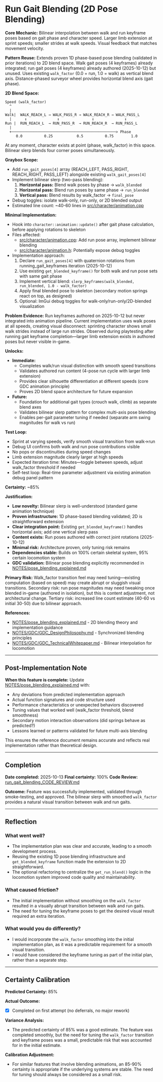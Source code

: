 # Run Gait Blending (2D Pose Blending)

**Core Mechanic:** Bilinear interpolation between walk and run keyframe poses based on gait phase and character speed. Larger limb extension at sprint speeds; smaller strides at walk speeds. Visual feedback that matches movement velocity.

**Pattern Reuse:** Extends proven 1D phase-based pose blending (validated in prior iterations) to 2D blend space. Walk gait poses (4 keyframes) already integrated; run gait poses (4 keyframes) already authored (2025-10-12) but unused. Uses existing `walk_factor` (0.0 = run, 1.0 = walk) as vertical blend axis. Distance-phased surveyor wheel provides horizontal blend axis (gait phase).

**2D Blend Space:**
```
Speed (walk_factor)
  ^
  |
Walk|  WALK_REACH_L → WALK_PASS_R → WALK_REACH_R → WALK_PASS_L
  |      ↕              ↕               ↕              ↕
Run |  RUN_REACH_L  → RUN_PASS_R  → RUN_REACH_R  → RUN_PASS_L
  |
  +────────────────────────────────────────────────> Phase
     0.0          0.25           0.5          0.75        1.0
```

At any moment, character exists at point (phase, walk_factor) in this space. Bilinear slerp blends four corner poses simultaneously.

**Graybox Scope:**
- Add `run_gait_poses[4]` array (REACH_LEFT, PASS_RIGHT, REACH_RIGHT, PASS_LEFT) alongside existing `walk_gait_poses[4]`
- Implement bilinear slerp (two-pass blending):
  1. **Horizontal pass:** Blend walk poses by phase → `walk_blended`
  2. **Horizontal pass:** Blend run poses by same phase → `run_blended`
  3. **Vertical pass:** Blend results by walk_factor → `final_pose`
- Debug toggles: isolate walk-only, run-only, or 2D blended output
- Estimated line count: ~40-60 lines in [src/character/animation.cpp](../src/character/animation.cpp)

**Minimal Implementation:**
- Hook into `character::animation::update()` after gait phase calculation, before applying rotations to skeleton
- Files affected:
  - [src/character/animation.cpp](../src/character/animation.cpp): Add run pose array, implement bilinear blending
  - [src/character/animation.h](../src/character/animation.h): Potentially expose debug toggles
- Implementation approach:
  1. Declare `run_gait_poses[4]` with quaternion rotations from running_gait_keyframes iteration (2025-10-12)
  2. Use existing `get_blended_keyframe()` for both walk and run pose sets with same gait phase
  3. Implement vertical blend: `slerp_keyframes(walk_blended, run_blended, 1.0 - walk_factor)`
  4. Apply final blended pose to skeleton (secondary motion springs react on top, as designed)
  5. Optional: ImGui debug toggles for walk-only/run-only/2D-blended visualization

**Problem Evidence:**
Run keyframes authored on 2025-10-12 but never integrated into animation pipeline. Current implementation uses walk poses at all speeds, creating visual disconnect: sprinting character shows small walk strides instead of large run strides. Observed during playtesting after running gait keyframe completion—larger limb extension exists in authored poses but never visible in-game.

**Unlocks:**
- **Immediate:**
  - Completes walk/run visual distinction with smooth speed transitions
  - Validates authored run content (4-pose run cycle with larger limb extension)
  - Provides clear silhouette differentiation at different speeds (core GDC animation principle)
  - Proves 2D blend space architecture for future expansion
- **Future:**
  - Foundation for additional gait types (crouch walk, climb) as separate blend axes
  - Validates bilinear slerp pattern for complex multi-axis pose blending
  - Enables per-gait parameter tuning if needed (separate arm swing magnitudes for walk vs run)

**Test Loop:**
- Sprint at varying speeds, verify smooth visual transition from walk→run
- Debug UI confirms both walk and run pose contributions visible
- No pops or discontinuities during speed changes
- Limb extension magnitude clearly larger at high speeds
- Expected iteration time: Minutes—toggle between speeds, adjust walk_factor threshold if needed
- Self-test loop: Real-time parameter adjustment via existing animation debug panel pattern

**Certainty:** ~85%

**Justification:**
- **Low novelty:** Bilinear slerp is well-understood (standard game animation technique)
- **Proven infrastructure:** 1D phase-based blending validated; 2D is straightforward extension
- **Clear integration point:** Existing `get_blended_keyframe()` handles horizontal axis; add one vertical slerp pass
- **Content exists:** Run poses authored with correct joint rotations (2025-10-12)
- **Minimal risk:** Architecture proven, only tuning risk remains
- **Dependencies stable:** Builds on 100% certain skeletal system, 95% certain locomotion system
- **GDC validation:** Bilinear pose blending explicitly recommended in [NOTES/pose_blending_explained.md](../NOTES/pose_blending_explained.md)

**Primary Risk:**
Walk_factor transition feel may need tuning—existing computation (based on speed) may create abrupt or sluggish visual transitions. Secondary risk: run pose magnitudes may need tweaking once blended in-game (authored in isolation), but this is content adjustment, not architectural change. Tertiary risk: increased line count estimate (40-60 vs initial 30-50) due to bilinear approach.

**References:**
- [NOTES/pose_blending_explained.md](../NOTES/pose_blending_explained.md) - 2D blending theory and implementation guidance
- [NOTES/GDC/GDC_DesignPhilosophy.md](../NOTES/GDC/GDC_DesignPhilosophy.md) - Synchronized blending principles
- [NOTES/GDC/GDC_TechnicalWhitepaper.md](../NOTES/GDC/GDC_TechnicalWhitepaper.md) - Bilinear interpolation for locomotion

---

## Post-Implementation Note

**When this feature is complete:** Update [NOTES/pose_blending_explained.md](../NOTES/pose_blending_explained.md) with:
- Any deviations from predicted implementation approach
- Actual function signatures and code structure used
- Performance characteristics or unexpected behaviors discovered
- Tuning values that worked well (walk_factor threshold, blend smoothness)
- Secondary motion interaction observations (did springs behave as predicted?)
- Lessons learned or patterns validated for future multi-axis blending

This ensures the reference document remains accurate and reflects real implementation rather than theoretical design.

---

## Completion

**Date completed:** 2025-10-13
**Final certainty:** 100%
**Code Review:** [run_gait_blending_CODE_REVIEW.md](run_gait_blending_CODE_REVIEW.md)

**Outcome:** Feature was successfully implemented, validated through smoke-testing, and approved. The bilinear slerp with smoothed `walk_factor` provides a natural visual transition between walk and run gaits.

---

## Reflection

### What went well?

- The implementation plan was clear and accurate, leading to a smooth development process.
- Reusing the existing 1D pose blending infrastructure and `get_blended_keyframe` function made the extension to 2D straightforward.
- The optional refactoring to centralize the `get_run_blend()` logic in the locomotion system improved code quality and maintainability.

### What caused friction?

- The initial implementation without smoothing on the `walk_factor` resulted in a visually abrupt transition between walk and run gaits.
- The need for tuning the keyframe poses to get the desired visual result required an extra iteration.

### What would you do differently?

- I would incorporate the `walk_factor` smoothing into the initial implementation plan, as it was a predictable requirement for a smooth visual transition.
- I would have considered the keyframe tuning as part of the initial plan, rather than a separate step.

---

## Certainty Calibration

**Predicted Certainty:** 85%

**Actual Outcome:**
- [x] Completed on first attempt (no deferrals, no major rework)

**Variance Analysis:**
- The predicted certainty of 85% was a good estimate. The feature was completed smoothly, but the need for tuning the `walk_factor` transition and keyframe poses was a small, predictable risk that was accounted for in the initial estimate.

**Calibration Adjustment:**
- For similar features that involve blending animations, an 85-90% certainty is appropriate if the underlying systems are stable. The need for tuning should always be considered as a small risk.

